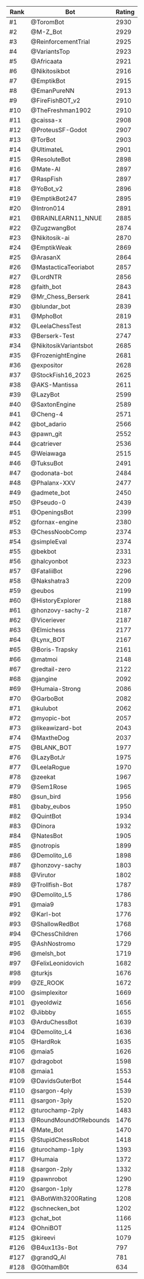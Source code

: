 Rank|Bot|Rating
---|---|---
#1|@ToromBot|2930
#2|@M-Z_Bot|2929
#3|@ReinforcementTrial|2925
#4|@VariantsTop|2923
#5|@Africaata|2921
#6|@Nikitosikbot|2916
#7|@EmptikBot|2915
#8|@EmanPureNN|2913
#9|@FireFishBOT_v2|2910
#10|@TheFreshman1902|2910
#11|@caissa-x|2908
#12|@ProteusSF-Godot|2907
#13|@TorBot|2903
#14|@UltimateL|2901
#15|@ResoluteBot|2898
#16|@Mate-AI|2897
#17|@RaspFish|2897
#18|@YoBot_v2|2896
#19|@EmptikBot247|2895
#20|@Intron014|2891
#21|@BRAINLEARN11_NNUE|2885
#22|@ZugzwangBot|2874
#23|@Nikitosik-ai|2870
#24|@EmptikWeak|2869
#25|@ArasanX|2864
#26|@MastacticaTeoriabot|2857
#27|@LordNTR|2856
#28|@faith_bot|2843
#29|@Mr_Chess_Berserk|2841
#30|@blundar_bot|2839
#31|@MphoBot|2819
#32|@LeelaChessTest|2813
#33|@Berserk-Test|2747
#34|@NikitosikVariantsbot|2685
#35|@FrozenightEngine|2681
#36|@expositor|2628
#37|@StockFish16_2023|2625
#38|@AKS-Mantissa|2611
#39|@LazyBot|2599
#40|@SaxtonEngine|2589
#41|@Cheng-4|2571
#42|@bot_adario|2566
#43|@pawn_git|2552
#44|@catriever|2536
#45|@Weiawaga|2515
#46|@TuksuBot|2491
#47|@odonata-bot|2484
#48|@Phalanx-XXV|2477
#49|@admete_bot|2450
#50|@Pseudo-0|2439
#51|@OpeningsBot|2399
#52|@fornax-engine|2380
#53|@ChessNoobComp|2374
#54|@simpleEval|2374
#55|@bekbot|2331
#56|@halcyonbot|2323
#57|@FataliiBot|2296
#58|@Nakshatra3|2209
#59|@eubos|2199
#60|@HistoryExplorer|2188
#61|@honzovy-sachy-2|2187
#62|@Viceriever|2187
#63|@Elmichess|2177
#64|@Lynx_BOT|2167
#65|@Boris-Trapsky|2161
#66|@matmoi|2148
#67|@redtail-zero|2122
#68|@jangine|2092
#69|@Humaia-Strong|2086
#70|@GarboBot|2082
#71|@kulubot|2062
#72|@myopic-bot|2057
#73|@likeawizard-bot|2043
#74|@MaxtheDog|2037
#75|@BLANK_BOT|1977
#76|@LazyBotJr|1975
#77|@LeelaRogue|1970
#78|@zeekat|1967
#79|@Sem1Rose|1965
#80|@sun_bird|1956
#81|@baby_eubos|1950
#82|@QuintBot|1934
#83|@Dinora|1932
#84|@NatesBot|1905
#85|@notropis|1899
#86|@Demolito_L6|1898
#87|@honzovy-sachy|1803
#88|@Virutor|1802
#89|@Trollfish-Bot|1787
#90|@Demolito_L5|1786
#91|@maia9|1783
#92|@Karl-bot|1776
#93|@ShallowRedBot|1768
#94|@ChessChildren|1766
#95|@AshNostromo|1729
#96|@melsh_bot|1719
#97|@FelixLeonidovich|1682
#98|@turkjs|1676
#99|@ZE_ROOK|1672
#100|@simplexitor|1669
#101|@yeoldwiz|1656
#102|@Jibbby|1655
#103|@ArduChessBot|1639
#104|@Demolito_L4|1636
#105|@HardRok|1635
#106|@maia5|1626
#107|@dragobot|1598
#108|@maia1|1553
#109|@DavidsGuterBot|1544
#110|@sargon-4ply|1539
#111|@sargon-3ply|1520
#112|@turochamp-2ply|1483
#113|@RoundMoundOfRebounds|1476
#114|@Mate_Bot|1470
#115|@StupidChessRobot|1418
#116|@turochamp-1ply|1393
#117|@Humaia|1372
#118|@sargon-2ply|1332
#119|@pawnrobot|1290
#120|@sargon-1ply|1278
#121|@ABotWith3200Rating|1208
#122|@schnecken_bot|1202
#123|@chat_bot|1166
#124|@OhniBOT|1125
#125|@kireevi|1079
#126|@B4ux1t3s-Bot|797
#127|@grandQ_AI|781
#128|@G0thamB0t|634
